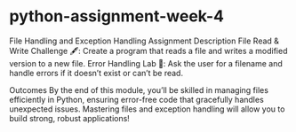 # python-assignment-week-4

File Handling and Exception Handling Assignment
Description
    File Read & Write Challenge 🖋️: Create a program that reads a file and writes a modified version to a new file.
    Error Handling Lab 🧪: Ask the user for a filename and handle errors if it doesn’t exist or can’t be read.

Outcomes
    By the end of this module, you’ll be skilled in managing files efficiently in Python, ensuring error-free code that gracefully handles unexpected issues. Mastering files       and exception handling will allow you to build strong, robust applications!
